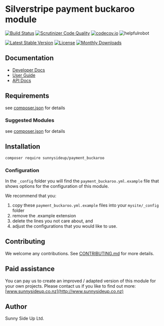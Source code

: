 # Silverstripe payment buckaroo module
[![Build Status](https://travis-ci.org/sunnysideup/silverstripe-payment_buckaroo.svg?branch=master)](https://travis-ci.org/sunnysideup/silverstripe-payment_buckaroo)
[![Scrutinizer Code Quality](https://scrutinizer-ci.com/g/sunnysideup/silverstripe-payment_buckaroo/badges/quality-score.png?b=master)](https://scrutinizer-ci.com/g/sunnysideup/silverstripe-payment_buckaroo/?branch=master)
[![codecov.io](https://codecov.io/github/sunnysideup/silverstripe-payment_buckaroo/coverage.svg?branch=master)](https://codecov.io/github/sunnysideup/silverstripe-payment_buckaroo?branch=master)
![helpfulrobot](https://helpfulrobot.io/sunnysideup/payment_buckaroo/badge)

[![Latest Stable Version](https://poser.pugx.org/sunnysideup/payment_buckaroo/version)](https://packagist.org/packages/sunnysideup/payment_buckaroo)
[![License](https://poser.pugx.org/sunnysideup/payment_buckaroo/license)](https://packagist.org/packages/sunnysideup/payment_buckaroo)
[![Monthly Downloads](https://poser.pugx.org/sunnysideup/payment_buckaroo/d/monthly)](https://packagist.org/packages/sunnysideup/payment_buckaroo)


## Documentation



 * [Developer Docs](docs/en/INDEX.md)
 * [User Guide](docs/en/userguide.md)
 * [API Docs](http://docs.ssmods.com/sunnysideup/payment_buckaroo)

## Requirements



see [composer.json](composer.json) for details

### Suggested Modules



see [composer.json](composer.json) for details


## Installation


```
composer require sunnysideup/payment_buckaroo
```

### Configuration



In the `_config` folder you will find the `payment_buckaroo.yml.example`
file that shows options for the configuration of this module.

We recommend that you:

  1. copy these `payment_buckaroo.yml.example` files into your
`mysite/_config` folder
  2. remove the .example extension
  3. delete the lines you not care about, and
  4. adjust the configurations that you would like to use.


## Contributing



We welcome any contributions. See [CONTRIBUTING.md](CONTRIBUTING.md) for more details.

## Paid assistance



You can pay us to create an improved / adapted version of this module for your own projects.  Please contact us if you like to find out more: [www.sunnysideup.co.nz](http://www.sunnysideup.co.nz)

## Author



Sunny Side Up Ltd.
